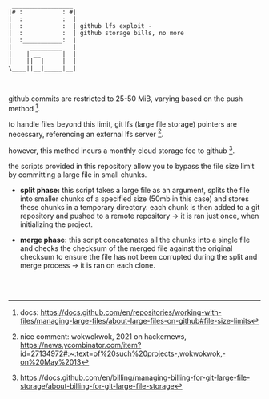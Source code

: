 ```
 _________________
|# :           : #|
|  :           :  |
|  :           :  | github lfs exploit -
|  :           :  | github storage bills, no more
|  :___________:  |
|     _________   |
|    | __      |  |
|    ||  |     |  |
\____||__|_____|__|
```

<br>

github commits are restricted to 25-50 MiB, varying based on the push method [^1].

to handle files beyond this limit, git lfs (large file storage) pointers are necessary, referencing an external lfs server [^2].

however, this method incurs a monthly cloud storage fee to github [^3].

the scripts provided in this repository allow you to bypass the file size limit by committing a large file in small chunks.

- **split phase:** this script takes a large file as an argument, splits the file into smaller chunks of a specified size (50mb in this case) and stores these chunks in a temporary directory. each chunk is then added to a git repository and pushed to a remote repository → it is ran just once, when initializing the project.

- **merge phase:** this script concatenates all the chunks into a single file and checks the checksum of the merged file against the original checksum to ensure the file has not been corrupted during the split and merge process → it is ran on each clone.

<br><br>

[^1]: docs: https://docs.github.com/en/repositories/working-with-files/managing-large-files/about-large-files-on-github#file-size-limits
[^2]: nice comment: wokwokwok, 2021 on hackernews, https://news.ycombinator.com/item?id=27134972#:~:text=of%20such%20projects-,wokwokwok,-on%20May%2013
[^3]: https://docs.github.com/en/billing/managing-billing-for-git-large-file-storage/about-billing-for-git-large-file-storage
